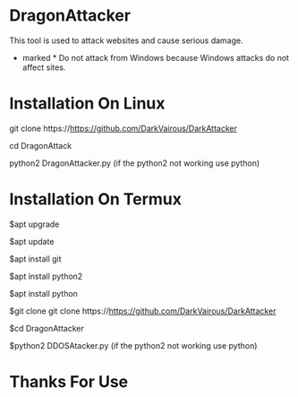 # DragonAttacker
This tool is used to attack websites and cause serious damage.
* marked *
Do not attack from Windows because Windows attacks do not affect sites.
# Installation On Linux
git clone https://https://github.com/DarkVairous/DarkAttacker

cd DragonAttack

python2 DragonAttacker.py (if the python2 not working use python)

# Installation On Termux
$apt upgrade

$apt update

$apt install git

$apt install python2

$apt install python

$git clone git clone https://https://github.com/DarkVairous/DarkAttacker

$cd DragonAttacker

$python2 DDOSAtacker.py (if the python2 not working use python)

# Thanks For Use
